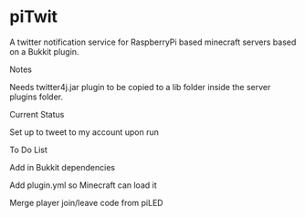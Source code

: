 piTwit
=====================

A twitter notification service for RaspberryPi based minecraft servers based on a Bukkit plugin.

Notes
     
Needs twitter4j.jar plugin to be copied to a lib folder inside the server plugins folder.

Current Status
              
Set up to tweet to my account upon run

To Do List
         
Add in Bukkit dependencies

Add plugin.yml so Minecraft can load it

Merge player join/leave code from piLED







